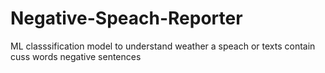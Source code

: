# Negative-Speach-Reporter
ML classsification model to understand weather a speach or texts contain cuss words negative sentences
